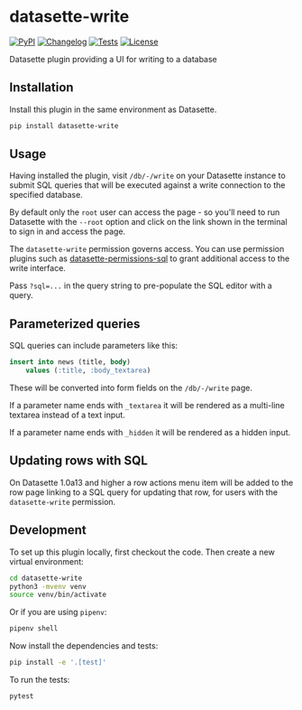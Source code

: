 # datasette-write

[![PyPI](https://img.shields.io/pypi/v/datasette-write.svg)](https://pypi.org/project/datasette-write/)
[![Changelog](https://img.shields.io/github/v/release/simonw/datasette-write?label=changelog)](https://github.com/simonw/datasette-write/releases)
[![Tests](https://github.com/simonw/datasette-write/workflows/Test/badge.svg)](https://github.com/simonw/datasette-write/actions?query=workflow%3ATest)
[![License](https://img.shields.io/badge/license-Apache%202.0-blue.svg)](https://github.com/simonw/datasette-write/blob/master/LICENSE)

Datasette plugin providing a UI for writing to a database

## Installation

Install this plugin in the same environment as Datasette.
```bash
pip install datasette-write
```
## Usage

Having installed the plugin, visit `/db/-/write` on your Datasette instance to submit SQL queries that will be executed against a write connection to the specified database.

By default only the `root` user can access the page - so you'll need to run Datasette with the `--root` option and click on the link shown in the terminal to sign in and access the page.

The `datasette-write` permission governs access. You can use permission plugins such as [datasette-permissions-sql](https://github.com/simonw/datasette-permissions-sql) to grant additional access to the write interface.

Pass `?sql=...` in the query string to pre-populate the SQL editor with a query.

## Parameterized queries

SQL queries can include parameters like this:
```sql
insert into news (title, body)
    values (:title, :body_textarea)
```
These will be converted into form fields on the `/db/-/write` page.

If a parameter name ends with `_textarea` it will be rendered as a multi-line textarea instead of a text input.

If a parameter name ends with `_hidden` it will be rendered as a hidden input.

## Updating rows with SQL

On Datasette 1.0a13 and higher a row actions menu item will be added to the row page linking to a SQL query for updating that row, for users with the `datasette-write` permission.

## Development

To set up this plugin locally, first checkout the code. Then create a new virtual environment:
```bash
cd datasette-write
python3 -mvenv venv
source venv/bin/activate
```
Or if you are using `pipenv`:
```bash
pipenv shell
```
Now install the dependencies and tests:
```bash
pip install -e '.[test]'
```
To run the tests:
```bash
pytest
```
